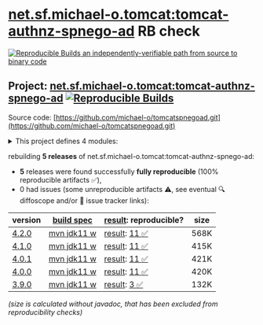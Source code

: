 [net.sf.michael-o.tomcat:tomcat-authnz-spnego-ad](https://central.sonatype.com/artifact/net.sf.michael-o.tomcat/tomcat-authnz-spnego-ad/versions) RB check
=======

[![Reproducible Builds](https://reproducible-builds.org/images/logos/rb.svg) an independently-verifiable path from source to binary code](https://reproducible-builds.org/)

## Project: [net.sf.michael-o.tomcat:tomcat-authnz-spnego-ad](https://central.sonatype.com/artifact/net.sf.michael-o.tomcat/tomcat-authnz-spnego-ad/versions) [![Reproducible Builds](https://img.shields.io/endpoint?url=https://raw.githubusercontent.com/jvm-repo-rebuild/reproducible-central/master/content/net/sf/michael-o/tomcat/tomcat-authnz-spnego-ad/badge.json)](https://github.com/jvm-repo-rebuild/reproducible-central/blob/master/content/net/sf/michael-o/tomcat/tomcat-authnz-spnego-ad/README.md)

Source code: [https://github.com/michael-o/tomcatspnegoad.git](https://github.com/michael-o/tomcatspnegoad.git)

<details><summary>This project defines 4 modules:</summary>

* [net.sf.michael-o.tomcat:tomcat-authnz-spnego-ad](https://central.sonatype.com/artifact/net.sf.michael-o.tomcat/tomcat-authnz-spnego-ad/overview)
* [net.sf.michael-o.tomcat:tomcat101-authnz-spnego-ad](https://central.sonatype.com/artifact/net.sf.michael-o.tomcat/tomcat101-authnz-spnego-ad/overview)
* [net.sf.michael-o.tomcat:tomcat85-authnz-spnego-ad](https://central.sonatype.com/artifact/net.sf.michael-o.tomcat/tomcat85-authnz-spnego-ad/overview)
* [net.sf.michael-o.tomcat:tomcat90-authnz-spnego-ad](https://central.sonatype.com/artifact/net.sf.michael-o.tomcat/tomcat90-authnz-spnego-ad/overview)
</details>

rebuilding **5 releases** of net.sf.michael-o.tomcat:tomcat-authnz-spnego-ad:
- **5** releases were found successfully **fully reproducible** (100% reproducible artifacts :white_check_mark:),
- 0 had issues (some unreproducible artifacts :warning:, see eventual :mag: diffoscope and/or :memo: issue tracker links):

| version | [build spec](/BUILDSPEC.md) | [result](https://reproducible-builds.org/docs/jvm/): reproducible? | size |
| -- | --------- | ------ | -- |
| [4.2.0](https://central.sonatype.com/artifact/net.sf.michael-o.tomcat/tomcat-authnz-spnego-ad/4.2.0/pom) | [mvn jdk11 w](tomcat-authnz-spnego-ad-4.2.0.buildspec) | [result](tomcat-authnz-spnego-ad-4.2.0.buildinfo): [11 :white_check_mark: ](tomcat-authnz-spnego-ad-4.2.0.buildcompare) | 568K |
| [4.1.0](https://central.sonatype.com/artifact/net.sf.michael-o.tomcat/tomcat-authnz-spnego-ad/4.1.0/pom) | [mvn jdk11 w](tomcat-authnz-spnego-ad-4.1.0.buildspec) | [result](tomcat-authnz-spnego-ad-4.1.0.buildinfo): [11 :white_check_mark: ](tomcat-authnz-spnego-ad-4.1.0.buildcompare) | 415K |
| [4.0.1](https://central.sonatype.com/artifact/net.sf.michael-o.tomcat/tomcat-authnz-spnego-ad/4.0.1/pom) | [mvn jdk11 w](tomcat-authnz-spnego-ad-4.0.1.buildspec) | [result](tomcat-authnz-spnego-ad-4.0.1.buildinfo): [11 :white_check_mark: ](tomcat-authnz-spnego-ad-4.0.1.buildcompare) | 421K |
| [4.0.0](https://central.sonatype.com/artifact/net.sf.michael-o.tomcat/tomcat-authnz-spnego-ad/4.0.0/pom) | [mvn jdk11 w](tomcat-authnz-spnego-ad-4.0.0.buildspec) | [result](tomcat-authnz-spnego-ad-4.0.0.buildinfo): [11 :white_check_mark: ](tomcat-authnz-spnego-ad-4.0.0.buildcompare) | 420K |
| [3.9.0](https://central.sonatype.com/artifact/net.sf.michael-o.tomcat/tomcat-authnz-spnego-ad/3.9.0/pom) | [mvn jdk11 w](tomcat-authnz-spnego-ad-3.9.0.buildspec) | [result](tomcat-authnz-spnego-ad-3.9.0.buildinfo): [3 :white_check_mark: ](tomcat-authnz-spnego-ad-3.9.0.buildcompare) | 132K |

<i>(size is calculated without javadoc, that has been excluded from reproducibility checks)</i>
